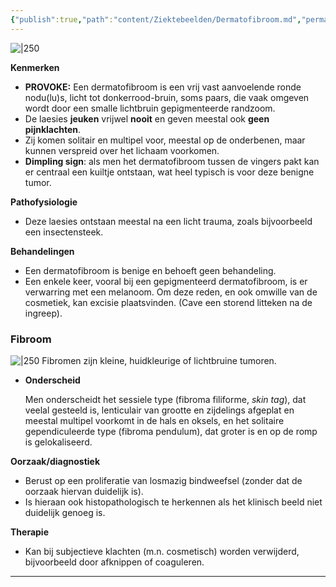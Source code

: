 ```yaml
---
{"publish":true,"path":"content/Ziektebeelden/Dermatofibroom.md","permalink":"/content/ziektebeelden/dermatofibroom/","title":"Dermatofibroom","tags":["Dermatologie/Huidtumoren","Ziektebeeld"]}
---
```



![|250](https://i.imgur.com/CsZnlE1.png)


**Kenmerken**

- **PROVOKE:** Een dermatofibroom is een vrij vast aanvoelende ronde nodu(lu)s, licht tot donkerrood-bruin, soms paars, die vaak omgeven wordt door een smalle lichtbruin gepigmenteerde randzoom.
- De laesies **jeuken** vrijwel **nooit** en geven meestal ook **geen pijnklachten**.
- Zij komen solitair en multipel voor, meestal op de onderbenen, maar kunnen verspreid over het lichaam voorkomen.
- **Dimpling sign**: als men het dermatofibroom tussen de vingers pakt kan er centraal een kuiltje ontstaan, wat heel typisch is voor deze benigne tumor.

**Pathofysiologie**

- Deze laesies ontstaan meestal na een licht trauma, zoals bijvoorbeeld een insectensteek.

**Behandelingen**

- Een dermatofibroom is benige en behoeft geen behandeling.
- Een enkele keer, vooral bij een gepigmenteerd dermatofibroom, is er verwarring met een melanoom. Om deze reden, en ook omwille van de cosmetiek, kan excisie plaatsvinden. (Cave een storend litteken na de ingreep).

### Fibroom
![|250](https://i.imgur.com/ieW0Zlt.png)
Fibromen zijn kleine, huidkleurige of lichtbruine tumoren. 

- **Onderscheid**
    
    Men onderscheidt het sessiele type (fibroma filiforme, *skin tag*), dat veelal gesteeld is, lenticulair van grootte en zijdelings afgeplat en meestal multipel voorkomt in de hals en oksels, en het solitaire gependiculeerde type (fibroma pendulum), dat groter is en op de romp is gelokaliseerd.
    

**Oorzaak/diagnostiek**

- Berust op een proliferatie van losmazig bindweefsel (zonder dat de oorzaak hiervan duidelijk is).
- Is hieraan ook histopathologisch te herkennen als het klinisch beeld niet duidelijk genoeg is.

**Therapie**

- Kan bij subjectieve klachten (m.n. cosmetisch) worden verwijderd, bijvoorbeeld door afknippen of coaguleren.

---